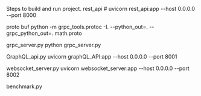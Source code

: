 Steps to build and run project.
rest_api #
uvicorn rest_api:app --host 0.0.0.0 --port 8000

proto buf
python -m grpc_tools.protoc -I. --python_out=. --grpc_python_out=. math.proto

grpc_server.py 
python grpc_server.py

GraphQL_api.py
uvicorn graphQL_API:app --host 0.0.0.0 --port 8001

websocket_server.py
uvicorn websocket_server:app --host 0.0.0.0 --port 8002

benchmark.py 
